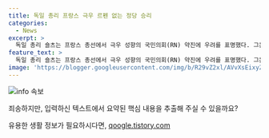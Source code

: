 ```yaml
---
title: 독일 총리 프랑스 극우 르펜 없는 정당 승리
categories:
  - News
excerpt: >
  독일 총리 숄츠는 프랑스 총선에서 극우 성향의 국민의회(RN) 약진에 우려를 표명했다. 그는 다른 정당의 승리를 희망하는 이례적인 발언을 하며 현재의 프랑스 선거를 걱정스러워하고 있지만, 이는 프랑스 국민이 결정해야 할 문제라고 강조했다. 프랑스 대통령 마크롱이 조기 총선을 결정한 배경에는 RN의 성장이 있으며, RN은 여론조사에서 30%대로 1위를 차지하고 있다. 마크롱은 르네상스(LREM)가 10% 이내의 지지율로 4위에 그치고 있지만, 총선 결과에 상관없이 퇴진하지 않을 것이라 밝혔다. 프랑스 총선은 오는 30일과 다음 달 7일에 실시된다.
feature_text: >
  독일 총리 숄츠는 프랑스 총선에서 극우 성향의 국민의회(RN) 약진에 우려를 표명했다. 그는 다른 정당의 승리를 희망하는 이례적인 발언을 하며 현재의 프랑스 선거를 걱정스러워하고 있지만, 이는 프랑스 국민이 결정해야 할 문제라고 강조했다. 프랑스 대통령 마크롱이 조기 총선을 결정한 배경에는 RN의 성장이 있으며, RN은 여론조사에서 30%대로 1위를 차지하고 있다. 마크롱은 르네상스(LREM)가 10% 이내의 지지율로 4위에 그치고 있지만, 총선 결과에 상관없이 퇴진하지 않을 것이라 밝혔다. 프랑스 총선은 오는 30일과 다음 달 7일에 실시된다.
image: 'https://blogger.googleusercontent.com/img/b/R29vZ2xl/AVvXsEixyZcFfHzMRdzZMjFBmAUKJYCLCGyLL1o632UiGVXcaFdKo_bkvkuCioo0uUKlGfBVcT3P84aROyZIXSBEx3Aw5nCQ3pTgDom1WDC4m8eifvWiAmWEEVb4x6G_l8C0QH225ldMjyaFvpxGEBGNO37VmDTDMHGhJPq73UglMfDca1-0aw/s1600/blogspot.png'
---
```


<p><img src="https://blogger.googleusercontent.com/img/b/R29vZ2xl/AVvXsEixyZcFfHzMRdzZMjFBmAUKJYCLCGyLL1o632UiGVXcaFdKo_bkvkuCioo0uUKlGfBVcT3P84aROyZIXSBEx3Aw5nCQ3pTgDom1WDC4m8eifvWiAmWEEVb4x6G_l8C0QH225ldMjyaFvpxGEBGNO37VmDTDMHGhJPq73UglMfDca1-0aw/s1600/blogspot.png" alt="info 속보" /></p>

<p>죄송하지만, 입력하신 텍스트에서 요약된 핵심 내용을 추출해 주실 수 있을까요?</p>
유용한 생활 정보가 필요하시다면, <a href="https://qoogle.tistory.com" rel="dofollow">qoogle.tistory.com</a>


